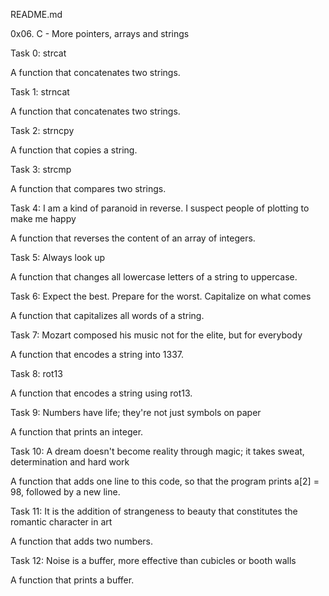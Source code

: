 README.md

0x06. C - More pointers, arrays and strings

Task 0: strcat

A function that concatenates two strings.

Task 1: strncat

A function that concatenates two strings.

Task 2: strncpy

A function that copies a string.

Task 3: strcmp

A function that compares two strings.

Task 4: I am a kind of paranoid in reverse. I suspect people of plotting to make me happy

A function that reverses the content of an array of integers.

Task 5: Always look up

A function that changes all lowercase letters of a string to uppercase.

Task 6: Expect the best. Prepare for the worst. Capitalize on what comes

A function that capitalizes all words of a string.

Task 7: Mozart composed his music not for the elite, but for everybody

A function that encodes a string into 1337.

Task 8: rot13

A function that encodes a string using rot13.

Task 9: Numbers have life; they're not just symbols on paper

A function that prints an integer.

Task 10: A dream doesn't become reality through magic; it takes sweat, determination and hard work

A function that adds one line to this code, so that the program prints a[2] = 98, followed by a new line.

Task 11: It is the addition of strangeness to beauty that constitutes the romantic character in art

A function that adds two numbers.

Task 12: Noise is a buffer, more effective than cubicles or booth walls

A function that prints a buffer.
